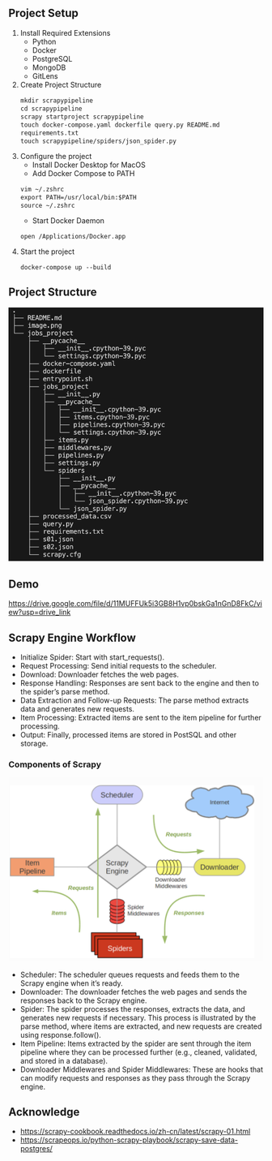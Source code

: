 ## Project Setup
1. Install Required Extensions
    - Python
    - Docker
    - PostgreSQL
    - MongoDB
    - GitLens
2. Create Project Structure
    ```
    mkdir scrapypipeline
    cd scrapypipeline
    scrapy startproject scrapypipeline
    touch docker-compose.yaml dockerfile query.py README.md requirements.txt
    touch scrapypipeline/spiders/json_spider.py
    ```
3. Configure the project
    - Install Docker Desktop for MacOS
    - Add Docker Compose to PATH
    ```
    vim ~/.zshrc
    export PATH=/usr/local/bin:$PATH
    source ~/.zshrc
    ```
    - Start Docker Daemon
    ```
    open /Applications/Docker.app
    ```
3. Start the project
    ```
    docker-compose up --build
    ```

## Project Structure
![alt text](image-1.png)

## Demo
https://drive.google.com/file/d/11MUFFUk5i3GB8H1vp0bskGa1nGnD8FkC/view?usp=drive_link

## Scrapy Engine Workflow
- Initialize Spider: Start with start_requests().
- Request Processing: Send initial requests to the scheduler.
- Download: Downloader fetches the web pages.
- Response Handling: Responses are sent back to the engine and then to the spider’s parse method.
- Data Extraction and Follow-up Requests: The parse method extracts data and generates new requests.
- Item Processing: Extracted items are sent to the item pipeline for further processing.
- Output: Finally, processed items are stored in PostSQL and other storage.

### Components of Scrapy
![alt text](image.png)
- Scheduler: The scheduler queues requests and feeds them to the Scrapy engine when it’s ready.
- Downloader: The downloader fetches the web pages and sends the responses back to the Scrapy engine.
- Spider: The spider processes the responses, extracts the data, and generates new requests if necessary.
This process is illustrated by the parse method, where items are extracted, and new requests are created using response.follow().
- Item Pipeline: Items extracted by the spider are sent through the item pipeline where they can be processed further (e.g., cleaned, validated, and stored in a database).
- Downloader Middlewares and Spider Middlewares: These are hooks that can modify requests and responses as they pass through the Scrapy engine.

## Acknowledge
- https://scrapy-cookbook.readthedocs.io/zh-cn/latest/scrapy-01.html
- https://scrapeops.io/python-scrapy-playbook/scrapy-save-data-postgres/
